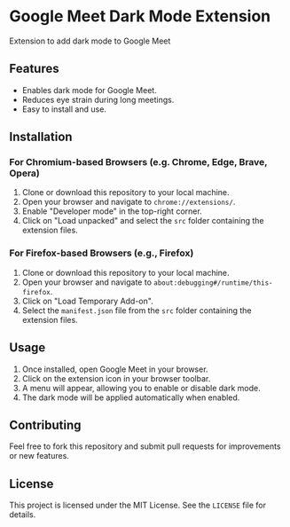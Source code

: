 # Google Meet Dark Mode Extension
Extension to add dark mode to Google Meet

## Features
- Enables dark mode for Google Meet.
- Reduces eye strain during long meetings.
- Easy to install and use.

## Installation

### For Chromium-based Browsers (e.g. Chrome, Edge, Brave, Opera)
1. Clone or download this repository to your local machine.
2. Open your browser and navigate to `chrome://extensions/`.
3. Enable "Developer mode" in the top-right corner.
4. Click on "Load unpacked" and select the `src` folder containing the extension files.

### For Firefox-based Browsers (e.g., Firefox)
1. Clone or download this repository to your local machine.
2. Open your browser and navigate to `about:debugging#/runtime/this-firefox`.
3. Click on "Load Temporary Add-on".
4. Select the `manifest.json` file from the `src` folder containing the extension files.

## Usage
1. Once installed, open Google Meet in your browser.
2. Click on the extension icon in your browser toolbar.
3. A menu will appear, allowing you to enable or disable dark mode.
4. The dark mode will be applied automatically when enabled.

## Contributing
Feel free to fork this repository and submit pull requests for improvements or new features.

## License
This project is licensed under the MIT License. See the `LICENSE` file for details.